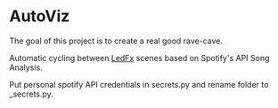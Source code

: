 # AutoViz
 
The goal of this project is to create a real good rave-cave.

Automatic cycling between [LedFx](https://www.ledfx.app/) scenes based on Spotify's API Song Analysis.

Put personal spotify API credentials in secrets.py and rename folder to _secrets.py.

